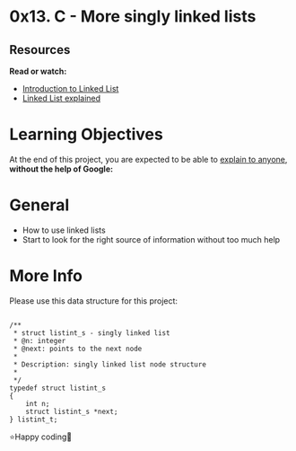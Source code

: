 # 0x13. C - More singly linked lists

## Resources

**Read or watch:**

 * [Introduction to Linked List](https://www.youtube.com/watch?v=R9PTBwOzceo)
 * [Linked List explained](https://www.youtube.com/watch?v=dmb1i4oN5oE)

# Learning Objectives

At the end of this project, you are expected to be able to [explain to anyone](https://intranet.alxswe.com/rltoken/jL0iK5DlEbQK5eIwCNDa-g), **without the help of Google:**

# General

 * How to use linked lists
 * Start to look for the right source of information without too much help

# More Info

Please use this data structure for this project:

```

/**
 * struct listint_s - singly linked list
 * @n: integer
 * @next: points to the next node
 *
 * Description: singly linked list node structure
 *
 */
typedef struct listint_s
{
    int n;
    struct listint_s *next;
} listint_t;

```

⭐Happy coding🎉
